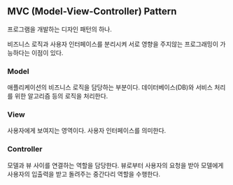 ## MVC (Model-View-Controller) Pattern

프로그램을 개발하는 디자인 패턴의 하나.

비즈니스 로직과 사용자 인터페이스를 분리시켜 서로 영향을 주지않는 프로그래밍이 가능하다는 이점이 있다.

### Model

애플리케이션의 비즈니스 로직을 담당하는 부분이다.
데이터베이스(DB)와 서비스 처리를 위한 알고리즘 등의 로직을 처리한다.

### View

사용자에게 보여지는 영역이다.
사용자 인터페이스를 의미한다.

### Controller

모델과 뷰 사이를 연결하는 역할을 담당한다.
뷰로부터 사용자의 요청을 받아 모델에게 사용자의 입출력을 받고 돌려주는 중간다리 역할을 수행한다.